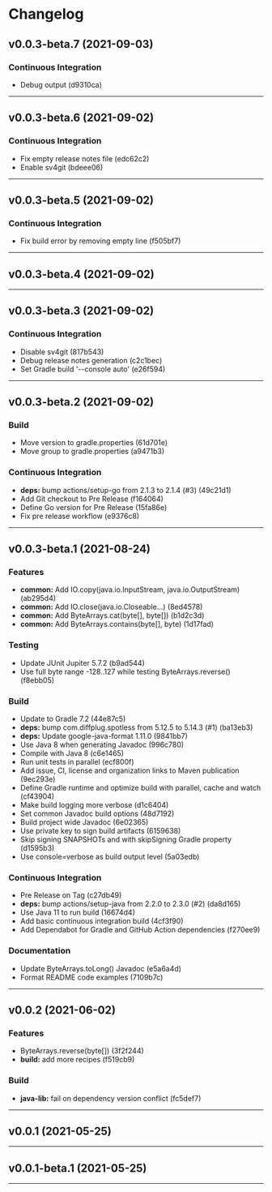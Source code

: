 # Changelog

## v0.0.3-beta.7 (2021-09-03)

### Continuous Integration

- Debug output (d9310ca)

---

## v0.0.3-beta.6 (2021-09-02)

### Continuous Integration

- Fix empty release notes file (edc62c2)
- Enable sv4git (bdeee06)

---

## v0.0.3-beta.5 (2021-09-02)

### Continuous Integration

- Fix build error by removing empty line (f505bf7)

---

## v0.0.3-beta.4 (2021-09-02)

---

## v0.0.3-beta.3 (2021-09-02)

### Continuous Integration

- Disable sv4git (817b543)
- Debug release notes generation (c2c1bec)
- Set Gradle build '--console auto' (e26f594)

---

## v0.0.3-beta.2 (2021-09-02)

### Build

- Move version to gradle.properties (61d701e)
- Move group to gradle.properties (a9471b3)

### Continuous Integration

- **deps:** bump actions/setup-go from 2.1.3 to 2.1.4 (#3) (49c21d1)
- Add Git checkout to Pre Release (f164064)
- Define Go version for Pre Release (15fa86e)
- Fix pre release workflow (e9376c8)

---

## v0.0.3-beta.1 (2021-08-24)

### Features

- **common:** Add IO.copy(java.io.InputStream, java.io.OutputStream) (ab295d4)
- **common:** Add IO.close(java.io.Closeable...) (8ed4578)
- **common:** Add ByteArrays.cat(byte[], byte[]) (b1d2c3d)
- **common:** Add ByteArrays.contains(byte[], byte) (1d17fad)

### Testing

- Update JUnit Jupiter 5.7.2 (b9ad544)
- Use full byte range -128..127 while testing ByteArrays.reverse() (f8ebb05)

### Build

- Update to Gradle 7.2 (44e87c5)
- **deps:** bump com.diffplug.spotless from 5.12.5 to 5.14.3 (#1) (ba13eb3)
- **deps:** Update google-java-format 1.11.0 (9841bb7)
- Use Java 8 when generating Javadoc (996c780)
- Compile with Java 8 (c6e1465)
- Run unit tests in parallel (ecf800f)
- Add issue, CI, license and organization links to Maven publication (9ec293e)
- Define Gradle runtime and optimize build with parallel, cache and watch (cf43904)
- Make build logging more verbose (d1c6404)
- Set common Javadoc build options (48d7192)
- Build project wide Javadoc (6e02365)
- Use private key to sign build artifacts (6159638)
- Skip signing SNAPSHOTs and with skipSigning Gradle property (d1595b3)
- Use console=verbose as build output level (5a03edb)

### Continuous Integration

- Pre Release on Tag (c27db49)
- **deps:** bump actions/setup-java from 2.2.0 to 2.3.0 (#2) (da8d165)
- Use Java 11 to run build (16674d4)
- Add basic continuous integration build (4cf3f90)
- Add Dependabot for Gradle and GitHub Action dependencies (f270ee9)

### Documentation

- Update ByteArrays.toLong() Javadoc (e5a6a4d)
- Format README code examples (7109b7c)

---

## v0.0.2 (2021-06-02)

### Features

- ByteArrays.reverse(byte[]) (3f2f244)
- **build:** add more recipes (f519cb9)

### Build

- **java-lib:** fail on dependency version conflict (fc5def7)

---

## v0.0.1 (2021-05-25)

---

## v0.0.1-beta.1 (2021-05-25)

---

